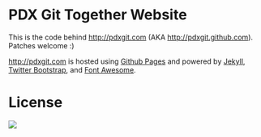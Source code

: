 # PDX Git Together Website

This is the code behind http://pdxgit.com (AKA http://pdxgit.github.com). Patches welcome :)

http://pdxgit.com is hosted using [Github Pages][4] and powered by [Jekyll][1], [Twitter Bootstrap][2], and [Font Awesome][3].


# License

<a href="http://creativecommons.org/licenses/by-nc-sa/3.0/legalcode">
<img src="http://i.creativecommons.org/l/by-nc-sa/3.0/88x31.png">
</a>

[1]: http://jekyllrb.com
[2]: http://twitter.github.com/bootstrap/
[3]: http://fortawesome.github.com/Font-Awesome/
[4]: http://pages.github.com
